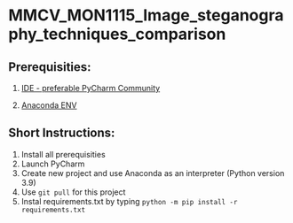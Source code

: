 # MMCV_MON1115_Image_steganography_techniques_comparison

## Prerequisities:



1. [IDE - preferable PyCharm Community](https://www.jetbrains.com/pycharm/download/download-thanks.html?platform=windows&code=PCC)

2. [Anaconda ENV](https://repo.anaconda.com/archive/Anaconda3-2021.05-Windows-x86_64.exe)


## Short Instructions:

1. Install all prerequisities
2. Launch PyCharm
3. Create new project and use Anaconda as an interpreter (Python version 3.9)
4. Use ```git pull``` for this project
5. Instal requirements.txt by typing ```python -m pip install -r requirements.txt```


